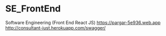 # SE_FrontEnd
Software Engineering (Front End React JS)
https://pargar-5e936.web.app
http://consultant-iust.herokuapp.com/swagger/
